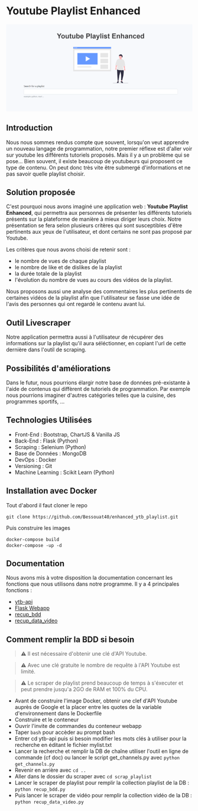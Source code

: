 # Youtube Playlist Enhanced

![screenshot](https://github.com/Bessouat40/enhanced_ytb_playlist/blob/main/doc/readme_img.PNG?raw=true)

## Introduction

Nous nous sommes rendus compte que souvent, lorsqu'on veut apprendre un nouveau langage de programmation, notre premier réflexe est d'aller voir sur youtube les différents tutoriels proposés.
Mais il y a un problème qui se pose... Bien souvent, il existe beaucoup de youtubeurs qui proposent ce type de contenu. On peut donc très vite être submergé d'informations et ne pas savoir quelle playlist choisir.

## Solution proposée

C'est pourquoi nous avons imaginé une application web : **Youtube Playlist Enhanced**, qui permettra aux personnes de présenter les différents tutoriels présents sur la plateforme de manière à mieux diriger leurs choix.
Notre présentation se fera selon plusieurs critères qui sont susceptibles d'être pertinents aux yeux de l'utilisateur, et dont certains ne sont pas proposé par Youtube. 

Les critères que nous avons choisi de retenir sont :
- le nombre de vues de chaque playlist
- le nombre de like et de dislikes de la playlist
- la durée totale de la playlist
- l'évolution du nombre de vues au cours des vidéos de la playlist.

Nous proposons aussi une analyse des commentaires les plus pertinents de certaines vidéos de la playlist afin que l'utilisateur se fasse une idée de l'avis des personnes qui ont regardé le contenu avant lui.

## Outil Livescraper

Notre application permettra aussi à l'utilisateur de récupérer des informations sur la playlist qu'il aura séléctionner, en copiant l'url de cette dernière dans l'outil de scraping.

## Possibilités d'améliorations
 
Dans le futur, nous pourrions élargir notre base de données pré-existante à l'aide de contenus qui diffèrent de tutoriels de programmation. 
Par exemple nous pourrions imaginer d'autres catégories telles que la cuisine, des programmes sportifs, ...

## Technologies Utilisées

 - Front-End : Bootstrap, ChartJS & Vanilla JS
 - Back-End : Flask (Python)
 - Scraping : Selenium (Python)
 - Base de Données : MongoDB
 - DevOps : Docker 
 - Versioning : Git
 - Machine Learning : Scikit Learn (Python)

## Installation avec Docker

Tout d'abord il faut cloner le repo

``` 
git clone https://github.com/Bessouat40/enhanced_ytb_playlist.git 
```
Puis construire les images 

```
docker-compose build
docker-compose -up -d
```

## Documentation

Nous avons mis à votre disposition la documentation concernant les fonctions que nous utilisons dans notre programme.
Il y a 4 principales fonctions :

- [ytb-api](https://github.com/Bessouat40/enhanced_ytb_playlist/tree/main/doc/doc_API_ytb.md)
- [Flask Webapp](https://github.com/Bessouat40/enhanced_ytb_playlist/tree/main/doc/doc_appli_flask.md)
- [recup_bdd](https://github.com/Bessouat40/enhanced_ytb_playlist/tree/main/doc/doc_recup_bdd.md)
- [recup_data_video](https://github.com/Bessouat40/enhanced_ytb_playlist/tree/main/doc/doc_recup_data_video.md)

## Comment remplir la BDD si besoin
> :warning: Il est nécessaire d'obtenir une clé d'API Youtube.

> :warning: Avec une clé gratuite le nombre de requête à l'API Youtube est limité.

> :warning: Le scraper de playlist prend beaucoup de temps à s'éxecuter et peut prendre jusqu'a 2GO de RAM et 100% du CPU.
 
 - Avant de construire l'image Docker, obtenir une clef d'API Youtube auprès de Google et la placer entre les quotes de la variable d'environnement dans le Dockerfile
 - Construire et le conteneur
 - Ouvrir l'invite de commandes du conteneur webapp
 - Taper ``` bash ``` pour accèder au prompt bash
 - Entrer cd ytb-api puis si besoin modifier les mots clés à utiliser pour la recherche en éditant le fichier mylist.txt
 - Lancer la recherche et remplir la DB de chaîne utiliser l'outil en ligne de commande (cf doc) ou lancer le script get_channels.py avec ```python get_channels.py```
 - Revenir en arrière avec  ```cd ..``` 
 - Aller dans le dossier du scraper avec ```cd scrap_playlist``` 
 - Lancer le scraper de playlist pour remplir la collection playlist de la DB : ```python recup_bdd.py```
 - Puis lancer le scraper de vidéo pour remplir la collection vidéo de la DB : ```python recup_data_video.py```
